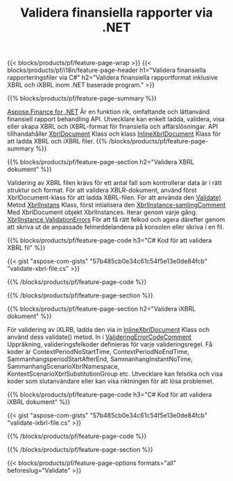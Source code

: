 ﻿---
title: Validera finansiella rapporter via .NET
url: /sv/net/validate/
description:  C# kod för att validera finansiella rapporter i XBRL och iXBRL filer via .NET biblioteket.
---
{{< blocks/products/pf/feature-page-wrap >}}
{{< blocks/products/pf/i18n/feature-page-header h1="Validera finansiella rapporteringsfiler via C#" h2="Validera finansiella rapportformat inklusive XBRL och iXBRL inom .NET baserade program." >}}

{{% blocks/products/pf/feature-page-summary %}}

[Aspose.Finance for .NET](https://products.aspose.com/finance/net/) Är en funktion rik, omfattande och lättanvänd finansiell rapport behandling API. Utvecklare kan enkelt ladda, validera, visa eller skapa XBRL och iXBRL-format för finansiella och affärslösningar. API tillhandahåller [XbrlDocument](https://apireference.aspose.com/finance/net/aspose.finance.xbrl/xbrldocument) Klass och klass  [InlineXbrlDocument](https://apireference.aspose.com/finance/net/aspose.finance.xbrl.inline/inlinexbrldocument) Klass för att ladda XBRL och iXBRL filer.
{{% /blocks/products/pf/feature-page-summary %}}

{{% blocks/products/pf/feature-page-section h2="Validera XBRL dokument" %}}

Validering av XBRL filen krävs för ett antal fall som kontrollerar data är i rätt struktur och format. För att validera XBLR-dokument, använd först XbrlDocument-klass för att ladda XBRL-filen. För att använda den [Validate)](https://apireference.aspose.com/finance/net/aspose.finance.xbrl/xbrlinstance/methods/validate) Metod [XbrlInstans](https://apireference.aspose.com/finance/net/aspose.finance.xbrl/xbrlinstance) Klass, först intialisera den [XbrlInstance-samlingComment](https://apireference.aspose.com/finance/net/aspose.finance.xbrl/xbrlinstancecollection) Med XbrlDocument objekt XbrlInstances. Iterar genom varje gång. [XbrlInstance.ValidationErrors](https://apireference.aspose.com/finance/net/aspose.finance.xbrl/xbrlinstance/properties/validationerrors) För att få rätt felkod och agera därefter genom att skriva ut de anpassade felmeddelandena på konsolen eller skriva i en fil.

{{% blocks/products/pf/feature-page-code h3="C# Kod för att validera XBRL fil" %}}

{{< gist "aspose-com-gists" "57b485cb0e34c61c54f5e13e0de84fcb" "validate-xbrl-file.cs" >}} 

{{% /blocks/products/pf/feature-page-code %}}

{{% /blocks/products/pf/feature-page-section %}}

{{% blocks/products/pf/feature-page-section h2="Validera iXBRL dokument" %}}

För validering av iXLRB, ladda den via in [InlineXbrlDocument](https://apireference.aspose.com/finance/net/aspose.finance.xbrl.inline/inlinexbrldocument) Klass och använd dess validate() metod. In i [ValideringErrorCodeComment](https://apireference.aspose.com/finance/net/aspose.finance.xbrl.validator/validationerrorcode) Uppräkning, valideringsfelkoder definieras för varje valideringsregel. Få koder är ContextPeriodNoStartTime, ContextPeriodNoEndTime, SammanhangsperiodStartAfterEnd, SammanhangInstantNoTime, SammanhangScenarioXbrlNamespace, KontextScenarioXbrlSubstitutionGroup etc. Utvecklare kan felsöka och visa koder som slutanvändare eller kan visa riktningen för att lösa problemet.

{{% blocks/products/pf/feature-page-code h3="C# Kod för att validera iXBRL dokument" %}}

{{< gist "aspose-com-gists" "57b485cb0e34c61c54f5e13e0de84fcb" "validate-ixbrl-file.cs" >}}

{{% /blocks/products/pf/feature-page-code %}}

{{% /blocks/products/pf/feature-page-section %}}

{{< blocks/products/pf/feature-page-options formats="all" beforeslug="Validate" >}}